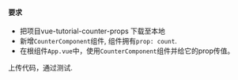 #### 要求

- 把项目vue-tutorial-counter-props 下载至本地
- 新增```CounterComponent```组件, 组件拥有```prop: count```.
- 在根组件```App.vue```中，使用```CounterComponent```组件并给它的prop传值。

上传代码，通过测试.
